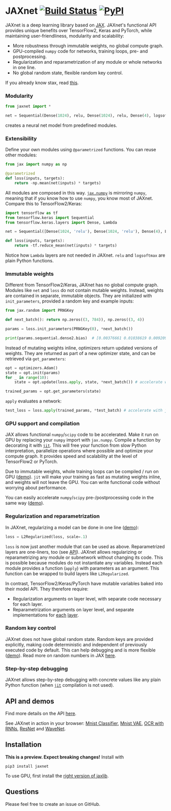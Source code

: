# JAXnet [![Build Status](https://travis-ci.org/JuliusKunze/jaxnet.svg?branch=master)](https://travis-ci.org/JuliusKunze/jaxnet) [![PyPI](https://img.shields.io/pypi/v/jaxnet.svg)](https://pypi.python.org/pypi/jaxnet/#history)

JAXnet is a deep learning library based on [JAX](https://github.com/google/jax).
JAXnet's functional API provides unique benefits over TensorFlow2, Keras and PyTorch,
while maintaining user-friendliness, modularity and scalability:
- More robustness through immutable weights, no global compute graph.
- GPU-compiled `numpy` code for networks, training loops, pre- and postprocessing.
- Regularization and reparametrization of any module or whole networks in one line.
- No global random state, flexible random key control.

If you already know stax, read [this](STAX.md).

### Modularity

```python
from jaxnet import *

net = Sequential(Dense(1024), relu, Dense(1024), relu, Dense(4), logsoftmax)
```
creates a neural net model from predefined modules.

### Extensibility

Define your own modules using `@parametrized` functions. You can reuse other modules:

```python
from jax import numpy as np

@parametrized
def loss(inputs, targets):
    return -np.mean(net(inputs) * targets)
```

All modules are composed in this way.
[`jax.numpy`](https://github.com/google/jax#whats-supported) is mirroring `numpy`,
meaning that if you know how to use `numpy`, you know most of JAXnet.
Compare this to TensorFlow2/Keras:

```python
import tensorflow as tf
from tensorflow.keras import Sequential
from tensorflow.keras.layers import Dense, Lambda

net = Sequential([Dense(1024, 'relu'), Dense(1024, 'relu'), Dense(4), Lambda(tf.nn.log_softmax)])

def loss(inputs, targets):
    return -tf.reduce_mean(net(inputs) * targets)
```

Notice how `Lambda` layers are not needed in JAXnet.
`relu` and `logsoftmax` are plain Python functions.

### Immutable weights

Different from TensorFlow2/Keras, JAXnet has no global compute graph.
Modules like `net` and `loss` do not contain mutable weights.
Instead, weights are contained in separate, immutable objects.
They are initialized with `init_parameters`, provided a random key and example inputs:

```python
from jax.random import PRNGKey

def next_batch(): return np.zeros((3, 784)), np.zeros((3, 4))

params = loss.init_parameters(PRNGKey(0), *next_batch())

print(params.sequential.dense2.bias)  # [0.00376661 0.01038619 0.00920947 0.00792002]
```

Instead of mutating weights inline, optimizers return updated versions of weights.
They are returned as part of a new optimizer state, and can be retrieved via `get_parameters`:

```python
opt = optimizers.Adam()
state = opt.init(params)
for _ in range(10):
    state = opt.update(loss.apply, state, *next_batch()) # accelerate with jit=True

trained_params = opt.get_parameters(state)
```

`apply` evaluates a network:

```python
test_loss = loss.apply(trained_params, *test_batch) # accelerate with jit=True
```

### GPU support and compilation

JAX allows functional `numpy`/`scipy` code to be accelerated.
Make it run on GPU by replacing your `numpy` import with `jax.numpy`.
Compile a function by decorating it with [`jit`](https://github.com/google/jax#compilation-with-jit).
This will free your function from slow Python interpretation, parallelize operations where possible and optimize your compute graph.
It provides speed and scalability at the level of TensorFlow2 or PyTorch.

Due to immutable weights, whole training loops can be compiled / run on GPU ([demo](examples/mnist_vae.py#L96)).
`jit` will make your training as fast as mutating weights inline, and weights will not leave the GPU.
You can write functional code without worrying about performance.

You can easily accelerate `numpy`/`scipy` pre-/postprocessing code in the same way ([demo](examples/mnist_vae.py#L61)).

### Regularization and reparametrization

In JAXnet, regularizing a model can be done in one line ([demo](examples/wavenet.py#L167)):

```python
loss = L2Regularized(loss, scale=.1)
```

`loss` is now just another module that can be used as above.
Reparametrized layers are one-liners, too (see [API](API.md#regularization-and-reparametrization)).
JAXnet allows regularizing or reparametrizing any module or subnetwork without changing its code.
This is possible because modules do not instantiate any variables.
Instead each module provides a function (`apply`) with parameters as an argument.
This function can be wrapped to build layers like `L2Regularized`.

In contrast, TensorFlow2/Keras/PyTorch have mutable variables baked into their model API. They therefore require:
- Regularization arguments on layer level, with separate code necessary for each layer.
- Reparametrization arguments on layer level, and separate implementations for [each](https://www.tensorflow.org/probability/api_docs/python/tfp/layers/DenseReparameterization) [layer](https://www.tensorflow.org/probability/api_docs/python/tfp/layers/Convolution1DReparameterization).

### Random key control
JAXnet does not have global random state.
Random keys are provided explicitly, making code deterministic and independent of previously executed code by default.
This can help debugging and is more flexible ([demo](examples/mnist_vae.py#L81)).
Read more on random numbers in JAX [here](https://github.com/google/jax#random-numbers-are-different).

### Step-by-step debugging
JAXnet allows step-by-step debugging with concrete values like any plain Python function
(when [`jit`](https://github.com/google/jax#compilation-with-jit) compilation is not used).

## API and demos
Find more details on the API [here](API.md).

See JAXnet in action in your browser:
[Mnist Classifier](https://colab.research.google.com/drive/18kICTUbjqnfg5Lk3xFVQtUj6ahct9Vmv),
[Mnist VAE](https://colab.research.google.com/drive/19web5SnmIFglLcnpXE34phiTY03v39-g),
[OCR with RNNs](https://colab.research.google.com/drive/1YuI6GUtMgnMiWtqoaPznwAiSCe9hMR1E),
[ResNet](https://colab.research.google.com/drive/1q6yoK_Zscv-57ZzPM4qNy3LgjeFzJ5xN) and
[WaveNet](https://colab.research.google.com/drive/111cKRfwYX4YFuPH3FF4V46XLfsPG1icZ).

## Installation
**This is a preview. Expect breaking changes!** Install with

```
pip3 install jaxnet
```

To use GPU, first install the [right version of jaxlib](https://github.com/google/jax#installation).

## Questions

Please feel free to create an issue on GitHub.